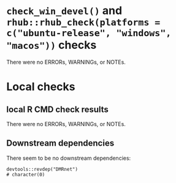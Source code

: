 
# `check_win_devel()` and `rhub::rhub_check(platforms = c("ubuntu-release", "windows", "macos"))` checks

There were no ERRORs, WARNINGs, or NOTEs. 

# Local checks

## local R CMD check results

There were no ERRORs, WARNINGs, or NOTEs. 

## Downstream dependencies

There seem to be no downstream dependencies:

```{r revdep}
devtools::revdep("DMRnet")
# character(0)
```


